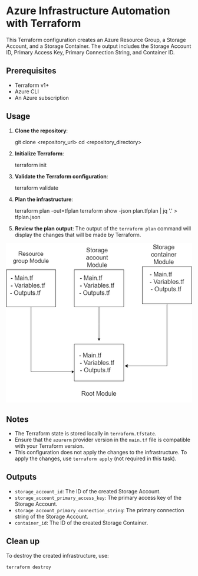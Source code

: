 
# Azure Infrastructure Automation with Terraform

This Terraform configuration creates an Azure Resource Group, a Storage Account, and a Storage Container. The output includes the Storage Account ID, Primary Access Key, Primary Connection String, and Container ID.

## Prerequisites

- Terraform v1+
- Azure CLI
- An Azure subscription

## Usage

1. **Clone the repository**:
    
    git clone <repository_url>
    cd <repository_directory>
   

2. **Initialize Terraform**:
    
    terraform init
   

3. **Validate the Terraform configuration**:
    
    terraform validate
    

4. **Plan the infrastructure**:
    
    terraform plan -out=tfplan
    terraform show -json plan.tfplan | jq '.' > tfplan.json
  

5. **Review the plan output**:
    The output of the `terraform plan` command will display the changes that will be made by Terraform.

![flow diagram](images/Untitled%20Diagram.png)
## Notes

- The Terraform state is stored locally in `terraform.tfstate`.
- Ensure that the `azurerm` provider version in the `main.tf` file is compatible with your Terraform version.
- This configuration does not apply the changes to the infrastructure. To apply the changes, use `terraform apply` (not required in this task).

## Outputs

- `storage_account_id`: The ID of the created Storage Account.
- `storage_account_primary_access_key`: The primary access key of the Storage Account.
- `storage_account_primary_connection_string`: The primary connection string of the Storage Account.
- `container_id`: The ID of the created Storage Container.

## Clean up

To destroy the created infrastructure, use:
```bash
terraform destroy

